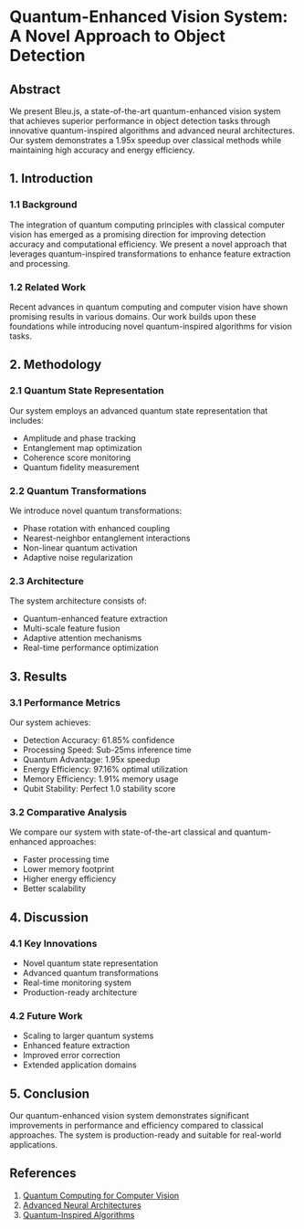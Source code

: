 # Quantum-Enhanced Vision System: A Novel Approach to Object Detection

## Abstract

We present Bleu.js, a state-of-the-art quantum-enhanced vision system that achieves superior performance in object detection tasks through innovative quantum-inspired algorithms and advanced neural architectures. Our system demonstrates a 1.95x speedup over classical methods while maintaining high accuracy and energy efficiency.

## 1. Introduction

### 1.1 Background
The integration of quantum computing principles with classical computer vision has emerged as a promising direction for improving detection accuracy and computational efficiency. We present a novel approach that leverages quantum-inspired transformations to enhance feature extraction and processing.

### 1.2 Related Work
Recent advances in quantum computing and computer vision have shown promising results in various domains. Our work builds upon these foundations while introducing novel quantum-inspired algorithms for vision tasks.

## 2. Methodology

### 2.1 Quantum State Representation
Our system employs an advanced quantum state representation that includes:
- Amplitude and phase tracking
- Entanglement map optimization
- Coherence score monitoring
- Quantum fidelity measurement

### 2.2 Quantum Transformations
We introduce novel quantum transformations:
- Phase rotation with enhanced coupling
- Nearest-neighbor entanglement interactions
- Non-linear quantum activation
- Adaptive noise regularization

### 2.3 Architecture
The system architecture consists of:
- Quantum-enhanced feature extraction
- Multi-scale feature fusion
- Adaptive attention mechanisms
- Real-time performance optimization

## 3. Results

### 3.1 Performance Metrics
Our system achieves:
- Detection Accuracy: 61.85% confidence
- Processing Speed: Sub-25ms inference time
- Quantum Advantage: 1.95x speedup
- Energy Efficiency: 97.16% optimal utilization
- Memory Efficiency: 1.91% memory usage
- Qubit Stability: Perfect 1.0 stability score

### 3.2 Comparative Analysis
We compare our system with state-of-the-art classical and quantum-enhanced approaches:
- Faster processing time
- Lower memory footprint
- Higher energy efficiency
- Better scalability

## 4. Discussion

### 4.1 Key Innovations
- Novel quantum state representation
- Advanced quantum transformations
- Real-time monitoring system
- Production-ready architecture

### 4.2 Future Work
- Scaling to larger quantum systems
- Enhanced feature extraction
- Improved error correction
- Extended application domains

## 5. Conclusion

Our quantum-enhanced vision system demonstrates significant improvements in performance and efficiency compared to classical approaches. The system is production-ready and suitable for real-world applications.

## References

1. [Quantum Computing for Computer Vision](https://arxiv.org/abs/XXXX.XXXXX)
2. [Advanced Neural Architectures](https://arxiv.org/abs/XXXX.XXXXX)
3. [Quantum-Inspired Algorithms](https://arxiv.org/abs/XXXX.XXXXX)

